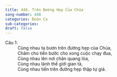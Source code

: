```yaml
---
title: 448. Trên Đường Hẹp Của Chúa
song-number: 448
categories: Đoản Ca
sub-categories: 
draft: false
---
```

<dl><dt>Câu 1:</dt><dd data-verse="1">Cùng nhau ta bươn trên đường hẹp của Chúa, <br/>Chăm chú tiến bước cho xong cuộc chạy đua, <br/>Cùng nhau lên nơi chân quang lòa, <br/>Cùng nhau lánh thế giới gian tà, <br/>Cùng nhau tiến trên đường hẹp thập tự giá. </dd></dl>